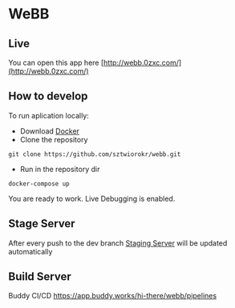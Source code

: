 # WeBB

## Live

You can open this app here
[http://webb.0zxc.com/](http://webb.0zxc.com/)

## How to develop

To run aplication locally:
* Download [Docker](https://www.docker.com/)
* Clone the repository
```
git clone https://github.com/sztwiorokr/webb.git
```
* Run in the repository dir
```
docker-compose up
```
You are ready to work. Live Debugging is enabled.
## Stage Server

After every push to the dev branch [Staging Server](http://webb.0zxc.com:81/) will be updated automatically

## Build Server

Buddy CI/CD
https://app.buddy.works/hi-there/webb/pipelines
